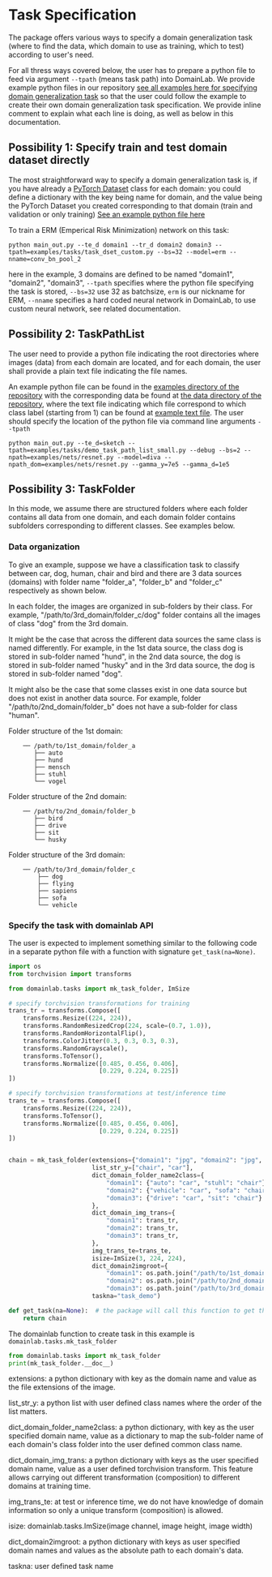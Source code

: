 # Task Specification

The package offers various ways to specify a domain generalization task (where to find the data, which domain to use as training, which to test) according to user's need.

For all thress ways covered below, the user has to prepare a python file to feed via argument `--tpath` (means task path) into DomainLab.  We provide example python files in our repository [see all examples here for specifying domain generalization task](https://github.com/marrlab/DomainLab/tree/master/examples/tasks) so that the user could follow the example to create their own domain generalization task specification.  We provide inline comment to explain what each line is doing, as well as below in this documentation.

## Possibility 1: Specify train and test domain dataset directly
The most straightforward way to specify a domain generalization task is, if you have already a [PyTorch Dataset](https://pytorch.org/tutorials/beginner/basics/data_tutorial.html) class for each domain: you could define a dictionary with the key being name for domain, and the value being the PyTorch Dataset you created corresponding to that domain (train and validation or only training)
[See an example python file here](https://github.com/marrlab/DomainLab/blob/master/examples/tasks/task_dset_custom.py)

To train a ERM (Emperical Risk Minimization) network on this task:
```shell
python main_out.py --te_d domain1 --tr_d domain2 domain3 --tpath=examples/tasks/task_dset_custom.py --bs=32 --model=erm --nname=conv_bn_pool_2
```
here in the example, 3 domains are defined to be named "domain1", "domain2", "domain3", `--tpath` specifies where the python file specifying the task is stored, `--bs=32` use 32 as batchsize, `erm` is our nickname for ERM, `--nname` specifies a hard coded neural network in DomainLab, to use custom neural network, see related documentation.

## Possibility 2: TaskPathList
The user need to provide a python file indicating the root directories where images (data) from  each domain are located, and for each domain, the user shall provide a plain text file indicating the file names.

An example python file can be found in the [examples directory of the repository](https://github.com/marrlab/DomainLab/blob/master/examples/tasks/demo_task_path_list_small.py) with the corresponding data be found at [the data directory of the repository](https://github.com/marrlab/DomainLab/tree/master/domainlab/zdata), where the text file indicating which file correspond to which class label (starting from 1) can be found at [example text file](https://github.com/marrlab/DomainLab/blob/master/domainlab/zdata/pacs_split/art_painting_10.txt).
The user should specify the location of the python file via command line arguments `--tpath`

```shell
python main_out.py --te_d=sketch --tpath=examples/tasks/demo_task_path_list_small.py --debug --bs=2 --npath=examples/nets/resnet.py --model=diva --npath_dom=examples/nets/resnet.py --gamma_y=7e5 --gamma_d=1e5
```

## Possibility 3: TaskFolder
In this mode,  we assume there are structured folders where each folder contains all data from one domain, and each domain folder contains subfolders corresponding to different classes. See examples below.

### Data organization
To give an example, suppose we have a classification task to classify between car, dog, human, chair and bird and there are 3 data sources (domains) with folder name "folder_a", "folder_b" and "folder_c" respectively as shown below.

In each folder, the images are organized in sub-folders by their class. For example, "/path/to/3rd_domain/folder_c/dog" folder contains all the images of class "dog" from the 3rd domain.

It might be the case that across the different data sources the same class is named differently. For example, in the 1st data source, the class dog is stored in sub-folder named
"hund", in the 2nd data source, the dog is stored in sub-folder named "husky" and in the 3rd data source, the dog is stored in sub-folder named "dog".

It might also be the case that some classes exist in one data source but does not exist in another data source. For example, folder "/path/to/2nd_domain/folder_b" does not have a sub-folder for class "human".

Folder structure of the 1st domain:
```text
    ── /path/to/1st_domain/folder_a
       ├── auto
       ├── hund
       ├── mensch
       ├── stuhl
       └── vogel

```
Folder structure of the 2nd domain:

```
    ── /path/to/2nd_domain/folder_b
       ├── bird
       ├── drive
       ├── sit
       └── husky
```
Folder structure of the 3rd domain:

```
    ── /path/to/3rd_domain/folder_c
        ├── dog
        ├── flying
        ├── sapiens
        ├── sofa
        └── vehicle
```

### Specify the task with domainlab API
The user is expected to implement something similar to the following code in a separate python file with a function with signature `get_task(na=None)`.
```python
import os
from torchvision import transforms

from domainlab.tasks import mk_task_folder, ImSize

# specify torchvision transformations for training
trans_tr = transforms.Compose([
    transforms.Resize((224, 224)),
    transforms.RandomResizedCrop(224, scale=(0.7, 1.0)),
    transforms.RandomHorizontalFlip(),
    transforms.ColorJitter(0.3, 0.3, 0.3, 0.3),
    transforms.RandomGrayscale(),
    transforms.ToTensor(),
    transforms.Normalize([0.485, 0.456, 0.406],
                         [0.229, 0.224, 0.225])
])

# specify torchvision transformations at test/inference time
trans_te = transforms.Compose([
    transforms.Resize((224, 224)),
    transforms.ToTensor(),
    transforms.Normalize([0.485, 0.456, 0.406],
                         [0.229, 0.224, 0.225])
])


chain = mk_task_folder(extensions={"domain1": "jpg", "domain2": "jpg", "domain3": "jpg"},
                       list_str_y=["chair", "car"],
                       dict_domain_folder_name2class={
                           "domain1": {"auto": "car", "stuhl": "chair"},
                           "domain2": {"vehicle": "car", "sofa": "chair"},
                           "domain3": {"drive": "car", "sit": "chair"}
                       },
                       dict_domain_img_trans={
                           "domain1": trans_tr,
                           "domain2": trans_tr,
                           "domain3": trans_tr,
                       },
                       img_trans_te=trans_te,
                       isize=ImSize(3, 224, 224),
                       dict_domain2imgroot={
                           "domain1": os.path.join("/path/to/1st_domain", "folder_a"),
                           "domain2": os.path.join("/path/to/2nd_domain", "folder_b"),
                           "domain3": os.path.join("/path/to/3rd_domain", "folder_c")},
                       taskna="task_demo")

def get_task(na=None):  # the package will call this function to get the task
    return chain
```
The domainlab function to create task in this example is `domainlab.tasks.mk_task_folder`
```python
from domainlab.tasks import mk_task_folder
print(mk_task_folder.__doc__)
```

extensions: a python dictionary with key as the domain name
and value as the file extensions of the image.

list_str_y: a python list with user defined class names where
the order of the list matters.

dict_domain_folder_name2class: a python dictionary, with key
as the user specified domain name, value as a dictionary to map the
sub-folder name of each domain's class folder into the user defined
common class name.

dict_domain_img_trans: a python dictionary with keys as the user
specified domain name, value as a user defined torchvision transform.
This feature allows carrying out different transformation (composition) to different
domains at training time.

img_trans_te: at test or inference time, we do not have knowledge
of domain information so only a unique transform (composition) is allowed.

isize: domainlab.tasks.ImSize(image channel, image height, image width)

dict_domain2imgroot: a python dictionary with keys as user specified domain names and values
as the absolute path to each domain's data.

taskna: user defined task name
